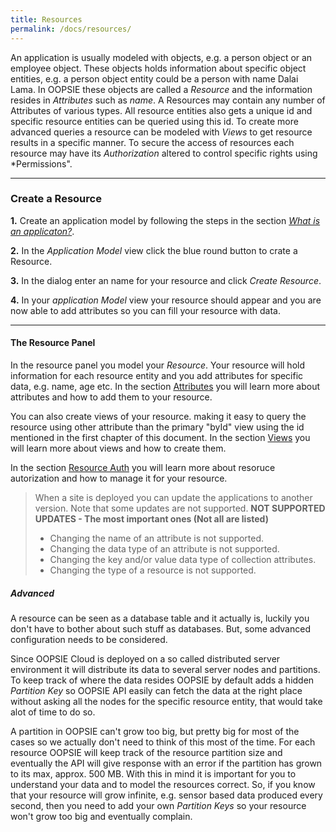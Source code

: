 ```yaml
---
title: Resources
permalink: /docs/resources/
---
```


An application is usually modeled with objects, e.g. a person object or an employee object. These objects holds information about specific object entities, e.g. a person object entity could be a person with name Dalai Lama. In OOPSIE these objects are called a *Resource* and the information resides in *Attributes* such as *name*. A Resources may contain any number of Attributes of various types. All resource entities also gets a unique id and specific resource entities can be queried using this id. To create more advanced queries a resource can be modeled with *Views* to get resource results in a specific manner. To secure the access of resources each resource may have its *Authorization* altered to control specific rights using *Permissions".

------  
### Create a Resource

**1.** Create an application model by following the steps in the section *[What is an applicaton?](/docs/what-is-an-application)*.

**2.** In the *Application Model* view click the blue round button to crate a Resource.

**3.** In the dialog enter an name for your resource and click *Create Resource*.

**4.** In your *application Model* view your resource should appear and you are now able to add attributes so you can fill your resource with data.

------
#### The Resource Panel

In the resource panel you model your *Resource*. Your resource will hold information for each resource entity and you add attributes for specific data, e.g. name, age etc. In the section [Attributes](/docs/attributes) you will learn more about attributes and how to add them to your resource.

You can also create views of your resource. making it easy to query the resource using other attribute than the primary "byId" view using the id mentioned in the first chapter of this document. In the section [Views](/docs/views) you will learn more about views and how to create them.

In the section [Resource Auth](/docs/res-auth) you will learn more about resoruce autorization and how to manage it for your resource.

> When a site is deployed you can update the applications to another version. Note that some updates are not supported.
> **NOT SUPPORTED UPDATES - The most important ones (Not all are listed)**
> * Changing the name of an attribute is not supported.
> * Changing the data type of an attribute is not supported.
> * Changing the key and/or value data type of collection attributes.
> * Changing the type of a resource is not supported.

##### Advanced

A resource can be seen as a database table and it actually is, luckily you don't have to bother about such stuff as databases. But, some advanced configuration needs to be considered.

Since OOPSIE Cloud is deployed on a so called distributed server environment it will distribute its data to several server nodes and partitions. To keep track of where the data resides OOPSIE by default adds a hidden *Partition Key* so OOPSIE API easily can fetch the data at the right place without asking all the nodes for the specific resource entity, that would take alot of time to do so.

A partition in OOPSIE can't grow too big, but pretty big for most of the cases so we actually don't need to think of this most of the time. For each resource OOPSIE will keep track of the resource partition size and eventually the API will give response with an error if the partition has grown to its max, approx. 500 MB. With this in mind it is important for you to understand your data and to model the resources correct. So, if you know that your resource will grow infinite, e.g. sensor based data produced every second, then you need to add your own *Partition Keys* so your resource won't grow too big and eventually complain.